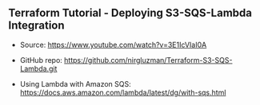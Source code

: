 ## Terraform Tutorial - Deploying S3-SQS-Lambda Integration

- Source: https://www.youtube.com/watch?v=3E1IcVIaI0A

- GitHub repo: https://github.com/nirgluzman/Terraform-S3-SQS-Lambda.git

- Using Lambda with Amazon SQS: https://docs.aws.amazon.com/lambda/latest/dg/with-sqs.html
